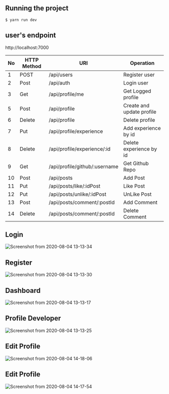 ## Running the project

    $ yarn run dev

## user's endpoint
http://localhost:7000

| No  | HTTP Method | URI                                           | Operation                 |
| --- | ----------- | ---------------------                         | ------------------------- |
| 1   | POST        | /api/users                                    | Register user             |
| 2   | Post        | /api/auth                                     | Login user                |
| 3   | Get         | /api/profile/me                               | Get Logged profile        |
| 5   | Post        | /api/profile                                  | Create and update profile |
| 6   | Delete      | /api/profile                                  | Delete profile            |
| 7   | Put         | /api/profile/experience                       | Add experience by id      |
| 8   | Delete      | /api/profile/experience/:id                   | Delete experience by id   |
| 9   | Get         | /api/profile/github/:username                 | Get Github Repo           |
| 10  | Post        | /api/posts                                    | Add Post                  |
| 11  | Put         | /api/posts/like/:idPost                       | Like Post                 |
| 12  | Put         | /api/posts/unlike/:idPost                     | UnLike Post               |
| 13  | Post        | /api/posts/comment/:postId                    | Add Comment               |
| 14  | Delete      | /api/posts/comment/:postId                    | Delete Comment            |


## Login
![Screenshot from 2020-08-04 13-13-34](https://user-images.githubusercontent.com/68315330/89264026-723a9a80-d65c-11ea-97b2-4bf41682b9a2.png)

## Register
![Screenshot from 2020-08-04 13-13-30](https://user-images.githubusercontent.com/68315330/89264164-a910b080-d65c-11ea-9707-5332c2b6c331.png)

## Dashboard 
![Screenshot from 2020-08-04 13-13-17](https://user-images.githubusercontent.com/68315330/89264248-ce052380-d65c-11ea-8310-26a53917c851.png)

## Profile Developer
![Screenshot from 2020-08-04 13-13-25](https://user-images.githubusercontent.com/68315330/89264359-f856e100-d65c-11ea-8e41-26eb3404bd11.png)

## Edit Profile
![Screenshot from 2020-08-04 14-18-06](https://user-images.githubusercontent.com/68315330/89264723-99de3280-d65d-11ea-9388-d47873e7a3ca.png)


## Edit Profile
![Screenshot from 2020-08-04 14-17-54](https://user-images.githubusercontent.com/68315330/89264660-7f0bbe00-d65d-11ea-8a89-eeedc39ec0cc.png)

















